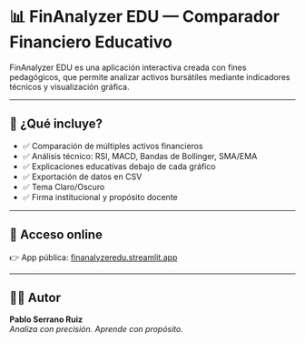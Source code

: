 # 📊 FinAnalyzer EDU — Comparador Financiero Educativo

FinAnalyzer EDU es una aplicación interactiva creada con fines pedagógicos, que permite analizar activos bursátiles mediante indicadores técnicos y visualización gráfica.

---

## 🎯 ¿Qué incluye?

- ✅ Comparación de múltiples activos financieros
- ✅ Análisis técnico: RSI, MACD, Bandas de Bollinger, SMA/EMA
- ✅ Explicaciones educativas debajo de cada gráfico
- ✅ Exportación de datos en CSV
- ✅ Tema Claro/Oscuro
- ✅ Firma institucional y propósito docente

---

## 🚀 Acceso online

👉 App pública: [finanalyzeredu.streamlit.app](https://pablo-lab104-finanalyzeredu-comparador-financierov5-3x9d96.streamlit.app)

---

## 👨‍🏫 Autor

**Pablo Serrano Ruiz**  
*Analiza con precisión. Aprende con propósito.*  
